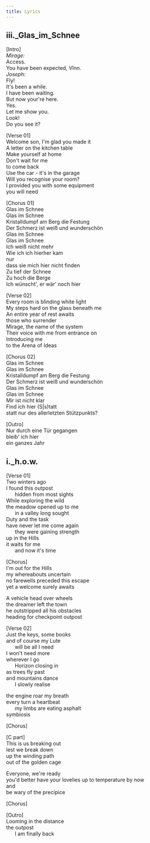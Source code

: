 ```yaml
---
title: Lyrics
---
```


## iii.\_Glas_im_Schnee

\[Intro\]  
_Mirage:_  
Access.  
You have been expected, Vînn.  
_Joseph:_  
Fly!  
It's been a while.  
I have been waiting.  
But now your're here.  
Yes.  
Let me show you.  
Look!  
Do you see it?  

\[Verse 01\]  
Welcome son, I'm glad you made it  
A letter on the kitchen table  
Make yourself at home  
Don't wait for me  
to come back  
Use the car - it's in the garage  
Will you recognise your room?  
I provided you with some equipment  
you will need  

\[Chorus 01\]  
Glas im Schnee  
Glas im Schnee  
Kristalldumpf am Berg die Festung  
Der Schmerz ist weiß und wunderschön  
Glas im Schnee  
Glas im Schnee  
Ich weiß nicht mehr  
Wie ich ich hierher kam  
nur  
dass sie mich hier nicht finden  
Zu tief der Schnee  
Zu hoch die Berge  
Ich wünscht', er wär' noch hier  

\[Verse 02\]  
Every room is blinding white light  
My steps hard on the glass beneath me  
An entire year of rest awaits  
those who surrender  
Mirage, the name of the system  
Their voice with me from entrance on  
Introducing me  
to the Arena of Ideas  

\[Chorus 02\]  
Glas im Schnee  
Glas im Schnee  
Kristalldumpf am Berg die Festung  
Der Schmerz ist weiß und wunderschön  
Glas im Schnee  
Glas im Schnee  
Mir ist nicht klar  
Find ich hier (S|s)tatt  
statt nur des allerletzten Stützpunkts?  

\[Outro\]  
Nur durch eine Tür gegangen  
bleib' ich hier  
ein ganzes Jahr  


## i.\_h.o.w.
\[Verse 01\]  
Two winters ago  
I found this outpost  
&nbsp;&nbsp;&nbsp;&nbsp;&nbsp;&nbsp;hidden from most sights  
While exploring the wild  
the meadow opened up to me  
&nbsp;&nbsp;&nbsp;&nbsp;&nbsp;&nbsp;in a valley long sought  
Duty and the task  
have never let me come again  
&nbsp;&nbsp;&nbsp;&nbsp;&nbsp;&nbsp;they were gaining strength  
up in the Hills  
it waits for me  
&nbsp;&nbsp;&nbsp;&nbsp;&nbsp;&nbsp;and now it's time  

\[Chorus\]  
I'm out for the Hills  
my whereabouts uncertain  
no farewells preceded this escape  
yet a welcome surely awaits  
  
A vehicle head over wheels  
the dreamer left the town  
he outstripped all his obstacles  
heading for checkpoint outpost  
 
\[Verse 02\]  
Just the keys, some books  
and of course my Lute  
&nbsp;&nbsp;&nbsp;&nbsp;&nbsp;&nbsp;will be all I need  
I won't need more  
wherever I go  
&nbsp;&nbsp;&nbsp;&nbsp;&nbsp;&nbsp;Horizon closing in  
as trees fly past  
and mountains dance  
&nbsp;&nbsp;&nbsp;&nbsp;&nbsp;&nbsp;I slowly realise  

the engine roar my breath  
every turn a heartbeat  
&nbsp;&nbsp;&nbsp;&nbsp;&nbsp;&nbsp;my limbs are eating asphalt  
symbiosis  

\[Chorus\]  

\[C part\]  
This is us breaking out  
lest we break down  
up the winding path  
out of the golden cage  

Everyone, we're ready  
you'd better have your lovelies up to temperature by now  
and  
be wary of the precipice  

\[Chorus\]  

\[Outro\]  
Looming in the distance  
the outpost  
&nbsp;&nbsp;&nbsp;&nbsp;&nbsp;&nbsp;I am finally back  
